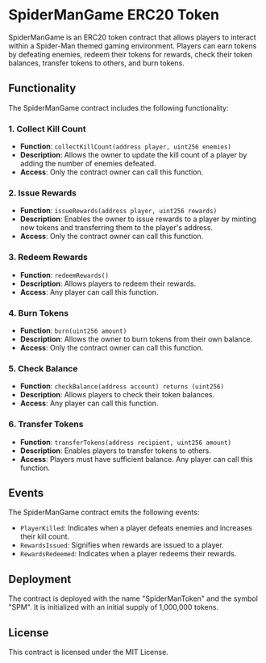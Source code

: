 # SpiderManGame ERC20 Token

SpiderManGame is an ERC20 token contract that allows players to interact within a Spider-Man themed gaming environment. Players can earn tokens by defeating enemies, redeem their tokens for rewards, check their token balances, transfer tokens to others, and burn tokens.

## Functionality

The SpiderManGame contract includes the following functionality:

### 1. Collect Kill Count

- **Function**: `collectKillCount(address player, uint256 enemies)`
- **Description**: Allows the owner to update the kill count of a player by adding the number of enemies defeated.
- **Access**: Only the contract owner can call this function.

### 2. Issue Rewards

- **Function**: `issueRewards(address player, uint256 rewards)`
- **Description**: Enables the owner to issue rewards to a player by minting new tokens and transferring them to the player's address.
- **Access**: Only the contract owner can call this function.

### 3. Redeem Rewards

- **Function**: `redeemRewards()`
- **Description**: Allows players to redeem their rewards.
- **Access**: Any player can call this function.

### 4. Burn Tokens

- **Function**: `burn(uint256 amount)`
- **Description**: Allows the owner to burn tokens from their own balance.
- **Access**: Only the contract owner can call this function.

### 5. Check Balance

- **Function**: `checkBalance(address account) returns (uint256)`
- **Description**: Allows players to check their token balances.
- **Access**: Any player can call this function.

### 6. Transfer Tokens

- **Function**: `transferTokens(address recipient, uint256 amount)`
- **Description**: Enables players to transfer tokens to others.
- **Access**: Players must have sufficient balance. Any player can call this function.

## Events

The SpiderManGame contract emits the following events:

- `PlayerKilled`: Indicates when a player defeats enemies and increases their kill count.
- `RewardsIssued`: Signifies when rewards are issued to a player.
- `RewardsRedeemed`: Indicates when a player redeems their rewards.

## Deployment

The contract is deployed with the name "SpiderManToken" and the symbol "SPM". It is initialized with an initial supply of 1,000,000 tokens.

## License
This contract is licensed under the MIT License.
